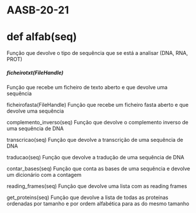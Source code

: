 # AASB-20-21

# def alfab(seq)
Função que devolve o tipo de sequência que se está a analisar (DNA, RNA, PROT)

##### ficheirotxt(FileHandle) 
Função que recebe um ficheiro de texto aberto e que devolve uma sequência

ficheirofasta(FileHandle) Função que recebe um ficheiro fasta aberto e que devolve uma sequência

complemento_inverso(seq) Função que devolve o complemento inverso de uma sequência de DNA

transcricao(seq) Função que devolve a transcrição de uma sequência de DNA

traducao(seq) Função que devolve a tradução de uma sequência de DNA

contar_bases(seq) Função que conta as bases de uma sequência e devolve um dicionário com a contagem

reading_frames(seq) Função que devolve uma lista com as reading frames

get_proteins(seq) Função que devolve a lista de todas as proteínas ordenadas por tamanho e por ordem alfabética para as do mesmo tamanho
